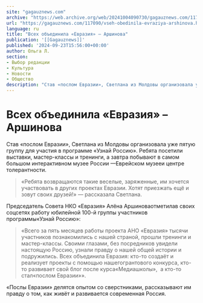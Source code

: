 ```yaml
---
site: "gagauznews.com"
archive: "https://web.archive.org/web/20241004090730/gagauznews.com/117090/vseh-obedinila-evraziya-arshinova.html"
url: "https://gagauznews.com/117090/vseh-obedinila-evraziya-arshinova.html"
language: ru
title: "Всех объединила «Евразия» – Аршинова"
publication: '[[Gagauznews]]'
published: '2024-09-23T15:56:00+00:00'
author: Ольга Л.
section:
- Выбор редакции
- Культура
- Новости
- Общество
description: "Став «послом Евразии», Светлана из Молдовы организовала уже пятую группу для участия в программе «Узнай Россию». Ребята посетили выставки, мастер-классы и тренинги, а завтра побывают в самом большом интерактивном музее России — Еврейском музее и центре толерантности. «Ребята возвращаются такие веселые, заряженные, им хочется участвовать в других проектах Евразии. Хотят приезжать ещё и зовут своих друзей!» — рассказала Светлана. Председатель Совета НКО «Евразия» Алёна Аршинова отметила в своих соцсетях работу юбилейной 100-й группы участников программы «Узнай Россию»: «Всего за пять месяцев работы проекта АНО «Евразия» тысячи участников познакомились с нашей страной, прошли тренинги и мастер-классы. Своими глазами, без посредников увидели […]"
---
```


# Всех объединила «Евразия» – Аршинова

Став «послом Евразии», Светлана из Молдовы организовала уже пятую группу для участия в программе «Узнай Россию». Ребята посетили выставки, мастер-классы и тренинги, а завтра побывают в самом большом интерактивном музее России —Еврейском музееи центре толерантности.

> «Ребята возвращаются такие веселые, заряженные, им хочется участвовать в других проектах Евразии. Хотят приезжать ещё и зовут своих друзей!» — рассказала Светлана.

Председатель Совета НКО «Евразия» Алёна Аршиноваотметилав своих соцсетях работу юбилейной 100-й группы участников программы«Узнай Россию»:

> «Всего за пять месяцев работы проекта АНО «Евразия» тысячи участников познакомились с нашей страной, прошли тренинги и мастер-классы. Своими глазами, без посредников увидели настоящую Россию, узнали правду о нашей общей истории и подружились. Всех объединила Евразия: кто-то создаёт и реализует проекты с помощью нашегогрантового конкурса, кто-то развивает свой блог после курса«Медиашколы»,  а кто-то стал«послом Евразии»».

«Послы Евразии» делятся опытом со сверстниками, рассказывают им правду о том, как живёт и развивается современная Россия.